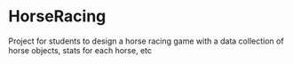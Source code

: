 # HorseRacing
Project for students to design a horse racing game with a data collection of horse objects, stats for each horse, etc
